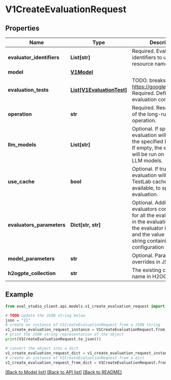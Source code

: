 # V1CreateEvaluationRequest


## Properties

Name | Type | Description | Notes
------------ | ------------- | ------------- | -------------
**evaluator_identifiers** | **List[str]** | Required. Evaluator identifiers to use, not the resource names. | [optional] 
**model** | [**V1Model**](V1Model.md) |  | [optional] 
**evaluation_tests** | [**List[V1EvaluationTest]**](V1EvaluationTest.md) | TODO: breaks https://google.aip.dev/144 Required. Defines the evaluation configuration. | [optional] 
**operation** | **str** | Required. Resource name of the long-running operation. | [optional] 
**llm_models** | **List[str]** | Optional. If specified, the evaluation will be run on the specified LLM models. If empty, the evaluation will be run on all available LLM models. | [optional] 
**use_cache** | **bool** | Optional. If true, the evaluation will use the TestLab cache, if available, to speedup the evaluation. | [optional] 
**evaluators_parameters** | **Dict[str, str]** | Optional. Additional evaluators configuration, for all the evaluators used in the evaluation. Key is the evaluator identifier, and the value is a JSON string containing the configuration dictionary. | [optional] 
**model_parameters** | **str** | Optional. Parameters overrides in JSON format. | [optional] 
**h2ogpte_collection** | **str** | The existing collection name in H2OGPTe. | [optional] 

## Example

```python
from eval_studio_client.api.models.v1_create_evaluation_request import V1CreateEvaluationRequest

# TODO update the JSON string below
json = "{}"
# create an instance of V1CreateEvaluationRequest from a JSON string
v1_create_evaluation_request_instance = V1CreateEvaluationRequest.from_json(json)
# print the JSON string representation of the object
print(V1CreateEvaluationRequest.to_json())

# convert the object into a dict
v1_create_evaluation_request_dict = v1_create_evaluation_request_instance.to_dict()
# create an instance of V1CreateEvaluationRequest from a dict
v1_create_evaluation_request_from_dict = V1CreateEvaluationRequest.from_dict(v1_create_evaluation_request_dict)
```
[[Back to Model list]](../README.md#documentation-for-models) [[Back to API list]](../README.md#documentation-for-api-endpoints) [[Back to README]](../README.md)


